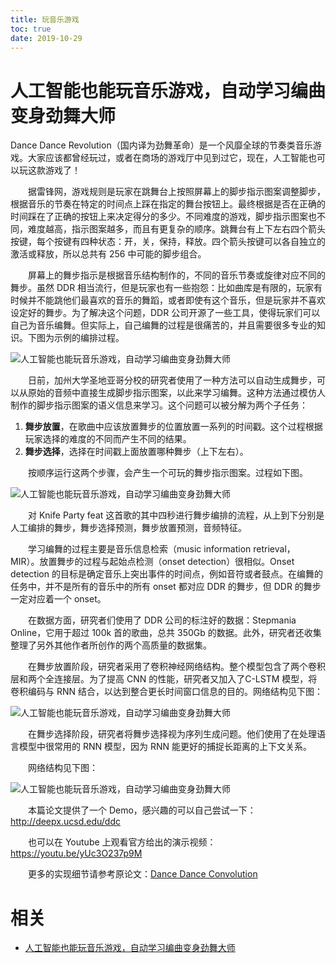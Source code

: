 ```yaml
---
title: 玩音乐游戏
toc: true
date: 2019-10-29
---
```

# 人工智能也能玩音乐游戏，自动学习编曲变身劲舞大师

Dance Dance Revolution（国内译为劲舞革命）是一个风靡全球的节奏类音乐游戏。大家应该都曾经玩过，或者在商场的游戏厅中见到过它，现在，人工智能也可以玩这款游戏了！

　　据雷锋网，游戏规则是玩家在跳舞台上按照屏幕上的脚步指示图案调整脚步，根据音乐的节奏在特定的时间点上踩在指定的舞台按钮上。最终根据是否在正确的时间踩在了正确的按钮上来决定得分的多少。不同难度的游戏，脚步指示图案也不同，难度越高，指示图案越多，而且有更复杂的顺序。跳舞台有上下左右四个箭头按键，每个按键有四种状态：开，关，保持，释放。四个箭头按键可以各自独立的激活或释放，所以总共有 256 中可能的脚步组合。

　　屏幕上的舞步指示是根据音乐结构制作的，不同的音乐节奏或旋律对应不同的舞步。虽然 DDR 相当流行，但是玩家也有一些抱怨：比如曲库是有限的，玩家有时候并不能跳他们最喜欢的音乐的舞蹈，或者即使有这个音乐，但是玩家并不喜欢设定好的舞步。为了解决这个问题，DDR 公司开源了一些工具，使得玩家们可以自己为音乐编舞。但实际上，自己编舞的过程是很痛苦的，并且需要很多专业的知识。下图为示例的编排过程。

![人工智能也能玩音乐游戏，自动学习编曲变身劲舞大师](https://images2015.cnblogs.com/news/66372/201704/66372-20170401172915461-2092932969.jpg)

　　日前，加州大学圣地亚哥分校的研究者使用了一种方法可以自动生成舞步，可以从原始的音频中直接生成脚步指示图案，以此来学习编舞。这种方法通过模仿人制作的脚步指示图案的语义信息来学习。这个问题可以被分解为两个子任务：

1. **舞步放置**，在歌曲中应该放置舞步的位置放置一系列的时间戳。这个过程根据玩家选择的难度的不同而产生不同的结果。
2. **舞步选择**，选择在时间戳上面放置哪种舞步（上下左右）。

　　按顺序运行这两个步骤，会产生一个可玩的舞步指示图案。过程如下图。

![人工智能也能玩音乐游戏，自动学习编曲变身劲舞大师](https://images2015.cnblogs.com/news/66372/201704/66372-20170401172915477-1542228843.jpg)

　　对 Knife Party feat 这首歌的其中四秒进行舞步编排的流程，从上到下分别是人工编排的舞步，舞步选择预测，舞步放置预测，音频特征。

　　学习编舞的过程主要是音乐信息检索（music information retrieval， MIR）。放置舞步的过程与起始点检测（onset detection）很相似。Onset detection 的目标是确定音乐上突出事件的时间点，例如音符或者鼓点。在编舞的任务中，并不是所有的音乐中的所有 onset 都对应 DDR 的舞步，但 DDR 的舞步一定对应着一个 onset。

　　在数据方面，研究者们使用了 DDR 公司的标注好的数据：Stepmania Online，它用于超过 100k 首的歌曲，总共 350Gb 的数据。此外，研究者还收集整理了另外其他作者所创作的两个高质量的数据集。

　　在舞步放置阶段，研究者采用了卷积神经网络结构。整个模型包含了两个卷积层和两个全连接层。为了提高 CNN 的性能，研究者又加入了C-LSTM 模型，将卷积编码与 RNN 结合，以达到整合更长时间窗口信息的目的。网络结构见下图：

![人工智能也能玩音乐游戏，自动学习编曲变身劲舞大师](https://images2015.cnblogs.com/news/66372/201704/66372-20170401172915445-722998138.jpg)

　　在舞步选择阶段，研究者将舞步选择视为序列生成问题。他们使用了在处理语言模型中很常用的 RNN 模型，因为 RNN 能更好的捕捉长距离的上下文关系。

　　网络结构见下图：

![人工智能也能玩音乐游戏，自动学习编曲变身劲舞大师](https://images2015.cnblogs.com/news/66372/201704/66372-20170401172915477-873990588.jpg)

　　本篇论文提供了一个 Demo，感兴趣的可以自己尝试一下：<http://deepx.ucsd.edu/ddc>

　　也可以在 Youtube 上观看官方给出的演示视频：<https://youtu.be/yUc3O237p9M>

　　更多的实现细节请参考原论文：[Dance Dance Convolution](https://arxiv.org/abs/1703.06891?winzoom=1)



# 相关

- [人工智能也能玩音乐游戏，自动学习编曲变身劲舞大师](https://news.cnblogs.com/n/566282/)
